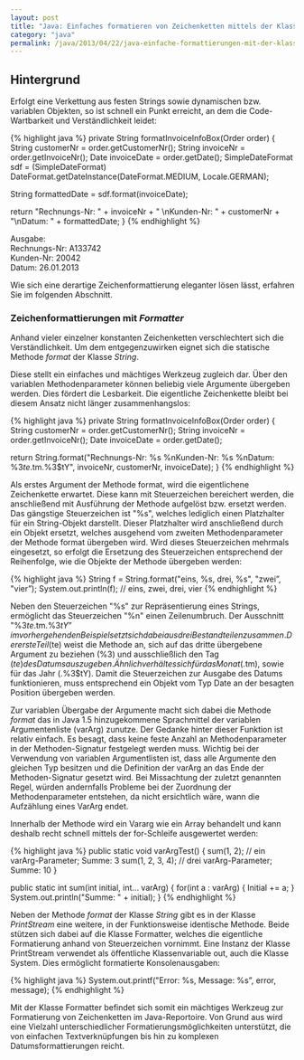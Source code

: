 ```yaml
---
layout: post
title: "Java: Einfaches formatieren von Zeichenketten mittels der Klasse Formatter"
category: "java"
permalink: /java/2013/04/22/java-einfache-formattierungen-mit-der-klasse-formatter/
---
```




## Hintergrund
Erfolgt eine Verkettung aus festen Strings sowie dynamischen bzw. variablen Objekten, so ist schnell ein Punkt erreicht, an dem die Code-Wartbarkeit und Verständlichkeit leidet:

{% highlight java %}
private String formatInvoiceInfoBox(Order order) {
  String customerNr = order.getCustomerNr();
  String invoiceNr = order.getInvoiceNr();
  Date invoiceDate = order.getDate();
  SimpleDateFormat sdf = (SimpleDateFormat)
    DateFormat.getDateInstance(DateFormat.MEDIUM, Locale.GERMAN);

  String formattedDate = sdf.format(invoiceDate);

  return "Rechnungs-Nr: " + invoiceNr + " \nKunden-Nr: "
    + customerNr + "\nDatum: " + formattedDate;
}
{% endhighlight %}

Ausgabe:<br>
Rechnungs-Nr: A133742<br>
Kunden-Nr: 20042<br>
Datum: 26.01.2013

Wie sich eine derartige Zeichenformattierung eleganter lösen lässt, erfahren Sie im folgenden Abschnitt.


### Zeichenformattierungen mit <em>Formatter</em>
Anhand vieler einzelner konstanten Zeichenketten verschlechtert sich die Verständlichkeit. Um dem entgegenzuwirken eignet sich die statische Methode <em>format</em> der Klasse <em>String</em>.

Diese stellt ein einfaches und mächtiges Werkzeug zugleich dar. Über den variablen Methodenparameter können beliebig viele Argumente übergeben werden. Dies fördert die Lesbarkeit. Die eigentliche Zeichenkette bleibt bei diesem Ansatz nicht länger zusammenhangslos:

{% highlight java %}
private String formatInvoiceInfoBox(Order order) {
  String customerNr = order.getCustomerNr();
  String invoiceNr = order.getInvoiceNr();
  Date invoiceDate = order.getDate();

  return String.format("Rechnungs-Nr: %s %nKunden-Nr: %s %nDatum: %3$te.%3$tm.%3$tY", invoiceNr, customerNr, invoiceDate);
} 
{% endhighlight %}

Als erstes Argument der Methode format, wird die eigentlichene Zeichenkette erwartet. Diese kann mit Steuerzeichen bereichert werden, die anschließend mit Ausführung der Methode aufgelöst bzw. ersetzt werden. Das gängstige Steuerzeichen ist "%s", welches lediglich einen Platzhalter für ein String-Objekt darstellt. Dieser Platzhalter wird anschließend durch ein Objekt ersetzt, welches ausgehend vom zweiten Methodenparameter der Methode format übergeben wird. Wird dieses Steuerzeichen mehrmals eingesetzt, so erfolgt die Ersetzung des Steuerzeichen entsprechend der Reihenfolge, wie die Objekte der Methode übergeben werden:

{% highlight java %}
String f = String.format("eins, %s, drei, %s", "zwei”, "vier”);
System.out.println(f); // eins, zwei, drei, vier
{% endhighlight %}

Neben den Steuerzeichen "%s" zur Repräsentierung eines Strings, ermöglicht das Steuerzeichen "%n" einen Zeilenumbruch. Der Ausschnitt "%3$te.%3$tm.%3$tY”  im vorhergehenden Beispiel setzt sich dabei aus drei Bestandteilen zusammen.
Der erste Teil (%3$te) weist die Methode an, sich auf das dritte übergebene Argument zu beziehen (%3) und ausschließlich den Tag ($te) des Datums auszugeben. Ähnlich verhält es sich für das Monat  (.%3$tm), sowie für das Jahr (.%3$tY). Damit die Steuerzeichen zur Ausgabe des Datums funktionieren, muss entsprechend ein Objekt vom Typ Date an der besagten Position übergeben werden.

Zur variablen Übergabe der Argumente macht sich dabei die Methode <em>format</em> das in Java 1.5 hinzugekommene Sprachmittel der variablen Argumentenliste (varArg) zunutze.
Der Gedanke hinter dieser Funktion ist relativ einfach. Es besagt, dass keine feste Anzahl an Methodenparameter in der Methoden-Signatur festgelegt werden muss.
Wichtig bei der Verwendung von variablen Argumentlisten ist, dass alle Argumente den gleichen Typ besitzen und die Definition der varArg an das Ende der Methoden-Signatur gesetzt wird. Bei Missachtung der zuletzt genannten Regel, würden andernfalls Probleme bei der Zuordnung der Methodenparameter entstehen, da nicht ersichtlich wäre, wann die Aufzählung eines VarArg endet.

Innerhalb der Methode wird ein Vararg wie ein Array behandelt und kann deshalb recht schnell mittels der for-Schleife ausgewertet werden:

{% highlight java %}
public static void varArgTest() {
  sum(1, 2); // ein varArg-Parameter; Summe: 3
  sum(1, 2, 3, 4); // drei varArg-Parameter; Summe: 10
}

public static int sum(int initial, int... varArg) {
  for(int a : varArg)
  {
    Initial += a;
  }
  System.out.println("Summe: " + initial);
}
{% endhighlight %}

Neben der Methode <em>format</em> der Klasse <em>String</em> gibt es in der Klasse <em>PrintStream</em> eine weitere, in der Funktionsweise identische Methode. Beide stützen sich dabei auf die Klasse Formatter, welches die eigentliche Formatierung anhand von Steuerzeichen vornimmt. Eine Instanz der Klasse PrintStream verwendet als öffentliche Klassenvariable out, auch die Klasse System. Dies ermöglicht formatierte Konsolenausgaben:

{% highlight java %}
System.out.printf("Error: %s, Message: %s”, error, message);
{% endhighlight %}

Mit der Klasse Formatter befindet sich somit ein mächtiges Werkzeug zur Formatierung von Zeichenketten im Java-Reportoire. Von Grund aus wird eine Vielzahl unterschiedlicher Formatierungsmöglichkeiten unterstützt, die von einfachen Textverknüpfungen bis hin zu komplexen Datumsformattierungen reicht.
